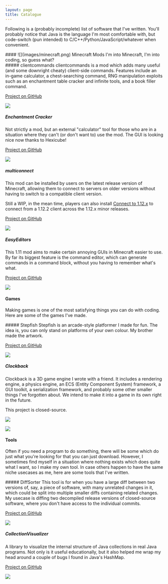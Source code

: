 ```yaml
---
layout: page
title: Catalogue
---
```

Following is a (probably incomplete) list of software that I've written.
You'll probably notice that Java is the language I'm most comfortable with,
but code-switch (pun intended) to C/C++/Python/JavaScript/whatever when
convenient.

<div class="indent" markdown="1">
#### ![](images/minecraft.png) Minecraft Mods
I'm into Minecraft, I'm into coding, so guess what?

<div class="indent" markdown="1">
##### clientcommands
clientcommands is a mod which adds many useful (and some downright cheaty)
client-side commands. Features include an in-game calculator, a chest-searching
command, RNG manipulation exploits such as an enchantment table cracker
and infinite tools, and a book filler command.

[Project on GitHub](https://github.com/Earthcomputer/clientcommands)

![](images/catalogue/clientcommands.png)

##### Enchantment Cracker
Not strictly a mod, but an external "calculator" tool for those who are in
a situation where they can't (or don't want to) use the mod. The GUI is
looking nice now thanks to Hexicube!

[Project on GitHub](https://github.com/Earthcomputer/EnchantmentCracker)

![](images/catalogue/enchantment_cracker.png)

##### multiconnect
This mod can be installed by users on the latest release version of Minecraft,
allowing them to connect to servers on older versions without having to
switch to a compatible client version.

Still a WIP, in the mean time, players can also install
[Connect to 1.12.x](https://github.com/Earthcomputer/Connect-to-1-12-x) to
connect from a 1.12.2 client across the 1.12.x minor releases.

[Project on GitHub](https://github.com/Earthcomputer/multiconnect)

![](images/catalogue/multiconnect.png)

##### EasyEditors
This 1.11 mod aims to make certain annoying GUIs in Minecraft easier to use.
By far its biggest feature is the command editor, which can generate commands
in a command block, without you having to remember what's what.

[Project on GitHub](https://github.com/Earthcomputer/Easy-Editors)

![](images/catalogue/EasyEditors.png)

</div>

#### Games
Making games is one of the most satisfying things you can do with coding.
Here are some of the games I've made.

<div class="indent" markdown="1">
##### Stepfish
Stepfish is an arcade-style platformer I made for fun. The idea
is, you can only stand on platforms of your own colour. My brother made
the artwork.

[Project on GitHub](https://github.com/Earthcomputer/Stepfish)

![](images/catalogue/stepfish.png)

##### Clockback
Clockback is a 3D game engine I wrote with a friend. It includes a rendering engine,
a physics engine, an ECS (Entity Component System) framework, a GUI toolkit, a
serialization framework, and probably some other smaller things I've forgotten about.
We intend to make it into a game in its own right in the future.

This project is closed-source.

![](images/catalogue/clockback2.png)

![](images/catalogue/clockback.jpg)

</div>

#### Tools
Often if you need a program to do something, there will be some which do
just what you're looking for that you can just download. However, I sometimes
find myself in a situation where nothing exists which does quite what I want,
so I make my own tool. In case others happen to have the same niche usecases
as me, here are some tools that I've written.

<div class="indent" markdown="1">
##### DiffSorter
This tool is for when you have a large diff between two versions of, say,
a piece of software, with many unrelated changes in it, which could be
split into multiple smaller diffs containing related changes. My usecase
is diffing two decompiled release versions of closed-source software, where
you don't have access to the individual commits.

[Project on GitHub](https://github.com/Earthcomputer/DiffSorter)

![](images/catalogue/diffsorter.png)

##### CollectionVisualizer
A library to visualize the internal structure of Java collections in real
Java programs. Not only is it useful educationally, but it also helped me
wrap my head around a couple of bugs I found in Java's HashMap.

[Project on GitHub](https://github.com/Earthcomputer/CollectionVisualizer)

![](images/catalogue/CollectionVisualizer.png)

</div>

</div>